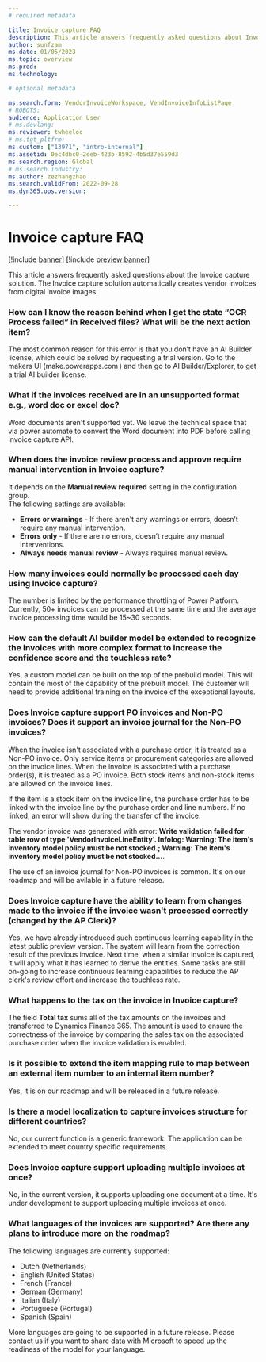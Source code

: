 ```yaml
---
# required metadata

title: Invoice capture FAQ
description: This article answers frequently asked questions about Invoice capture.
author: sunfzam
ms.date: 01/05/2023
ms.topic: overview
ms.prod: 
ms.technology: 

# optional metadata

ms.search.form: VendorInvoiceWorkspace, VendInvoiceInfoListPage
# ROBOTS: 
audience: Application User
# ms.devlang: 
ms.reviewer: twheeloc
# ms.tgt_pltfrm: 
ms.custom: ["13971", "intro-internal"]
ms.assetid: 0ec4dbc0-2eeb-423b-8592-4b5d37e559d3
ms.search.region: Global
# ms.search.industry: 
ms.author: zezhangzhao
ms.search.validFrom: 2022-09-28
ms.dyn365.ops.version: 

---
```


# Invoice capture FAQ


[!include [banner](../includes/banner.md)]
[!include [preview banner](../includes/preview-banner.md)]

This article answers frequently asked questions about the Invoice capture solution. The Invoice capture solution automatically creates vendor invoices from digital 
invoice images.

### How can I know the reason behind when I get the state “OCR Process failed” in Received files? What will be the next action item? 

The most common reason for this error is that you don’t have an AI Builder license, which could be solved by requesting a trial version. 
Go to the makers UI (make.powerapps.com ) and then go to AI Builder/Explorer, to get a trial AI builder license. 

### What if the invoices received are in an unsupported format e.g., word doc or excel doc? 

Word documents aren't supported yet. We leave the technical space that via power automate to convert the Word document into PDF before calling invoice capture API. 
 

### When does the invoice review process and approve require manual intervention in Invoice capture? 
It depends on the **Manual review required** setting in the configuration group.  
The following settings are available:
 - **Errors or warnings** - If there aren't any warnings or errors, doesn’t require any manual intervention. 
 - **Errors only** - If there are no errors, doesn’t require any manual interventions.  
 - **Always needs manual review** - Always requires manual review. 


### How many invoices could normally be processed each day using Invoice capture? 
The number is limited by the performance throttling of Power Platform. Currently, 50+ invoices can be processed at the same time and the average invoice processing 
time would be 15~30 seconds. 

### How can the default AI builder model be extended to recognize the invoices with more complex format to increase the confidence score and the touchless rate?	 
Yes, a custom model can be built on the top of the prebuild model. This will contain the most of the capability of the prebuilt model. The customer will need to
provide additional training on the invoice of the exceptional layouts. 

### Does Invoice capture support PO invoices and Non-PO invoices? Does it support an invoice journal for the Non-PO invoices? 

When the invoice isn't associated with a purchase order, it is treated as a Non-PO invoice. Only service items or procurement categories are allowed on the invoice 
lines. When the invoice is associated with a purchase order(s), it is treated as a PO invoice. Both stock items and non-stock items are allowed on the invoice lines.   

If the item is a stock item on the invoice line, the purchase order has to be linked with the invoice line by the purchase order and line numbers. If no linked, 
an error will show during the transfer of the invoice: 

The vendor invoice was generated with error: **Write validation failed for table row of type 'VendorInvoiceLineEntity'. Infolog: Warning: The item's inventory model 
policy must be not stocked.; Warning: The item's inventory model policy must be not stocked...**. 

The use of an invoice journal for Non-PO invoices is common. It's on our roadmap and will be avilable in a future release.  

### Does Invoice capture have the ability to learn from changes made to the invoice if the invoice wasn't processed correctly (changed by the AP Clerk)? 
Yes, we have already introduced such continuous learning capability in the latest public preview version. The system will learn from the correction result of the 
previous invoice. Next time, when a similar invoice is captured, it will apply what it has learned to derive the entities. Some tasks are still on-going to increase
continuous learning capabilities to reduce the AP clerk's review effort and increase the touchless rate. 

 

### What happens to the tax on the invoice in Invoice capture? 
The field **Total tax** sums all of the tax amounts on the invoices and transferred to Dynamics Finance 365. The amount is used to ensure the correctness of the 
invoice by comparing the sales tax on the associated purchase order when the invoice validation is enabled. 

 
### Is it possible to extend the item mapping rule to map between an external item number to an internal item number?  
Yes, it is on our roadmap and will be released in a future release. 

### Is there a model localization to capture invoices structure for different countries?  
No, our current function is a generic framework. The application can be extended to meet country specific requirements. 
 

### Does Invoice capture support uploading multiple invoices at once? 
No, in the current version, it supports uploading one document at a time. It's under development to support uploading multiple invoices at once.  

### What languages of the invoices are supported? Are there any plans to introduce more on the roadmap? 
The following languages are currently supported: 
 - Dutch (Netherlands) 
 - English (United States) 
 - French (France) 
 - German (Germany) 
 - Italian (Italy) 
 - Portuguese (Portugal) 
 - Spanish (Spain) 

More languages are going to be supported in a future release. Please contact us if you want to share data with Microsoft to speed up the readiness of the model for 
your language.  



